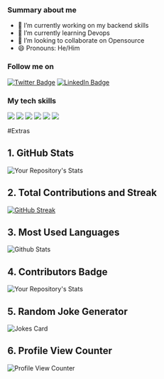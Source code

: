 
<!--**Magna-tech/Magna-tech** is a ✨ _special_ ✨ repository because its `README.md` (this file) appears on your GitHub profile.-->

### Summary about me

- 🔭 I’m currently working on my backend skills
- 🌱 I’m currently learning Devops
- 👯 I’m looking to collaborate on Opensource
- 😄 Pronouns: He/Him


<!-- - 💬 Ask me about C and Java -->
<!-- - ⚡ Fun fact: I love C 😄 -->

<!-- - 📫 How to reach me: use my email (magembenath@gmail.com)-->
<!-- - 🤔 I’m looking for help with -->




<!--[![Nathan's GitHub Banner](./assets/banner.jpg)]-->

### Follow me on 
[![Twitter Badge](https://img.shields.io/badge/Twitter-Profile-informational?style=flat&logo=twitter&logoColor=white&color=1CA2F1)](https://twitter.com/)
[![LinkedIn Badge](https://img.shields.io/badge/LinkedIn-Profile-informational?style=flat&logo=linkedin&logoColor=white&color=0D76A8)](https://www.linkedin.com/in/nathanomeri/)


### My tech skills
[](https://img.shields.io/badge/Style-CSS-informational?style=flat&logo=css3&logoColor=white&color=4AB197)
![](https://img.shields.io/badge/Java-informational?style=flat&logo=Java&logoColor=white&color=4AB197)
![](https://img.shields.io/badge/JS-Node-informational?style=flat&logo=JavaScript&logoColor=white&color=4AB197)
![](https://img.shields.io/badge/Code-MySQL-informational?style=flat&logo=MySQL&logoColor=white&color=4AB197)
![](https://img.shields.io/badge/Test-Python-informational?style=flat&logo=Python&logoColor=white&color=4AB197)
![](https://img.shields.io/badge/Tools-GitHub-informational?style=flat&logo=GitHub&logoColor=white&color=4AB197)
![](https://img.shields.io/badge/Tools-GitLab-informational?style=flat&logo=GitLab&logoColor=white&color=4AB197)


#Extras
## 1. GitHub Stats
![Your Repository's Stats](https://github-readme-stats.vercel.app/api?username=Magna-tech&show_icons=true&theme=dark)
## 2. Total Contributions and Streak
[![GitHub Streak](https://streak-stats.demolab.com/?user=Magna-tech&theme=dark)](https://git.io/streak-stats)
## 3. Most Used Languages
![Github Stats](https://github-readme-stats.vercel.app/api/top-langs/?username=Magna-tech&theme=tokyonight&hide_border=false&include_all_commits=true&count_private=true&layout=compact)
## 4. Contributors Badge
![Your Repository's Stats](https://contrib.rocks/image?repo=Magna-tech/Magna-tech)
## 5. Random Joke Generator
![Jokes Card](https://readme-jokes.vercel.app/api)
## 6. Profile View Counter
![Profile View Counter](https://komarev.com/ghpvc/?username=Magna-tech)
